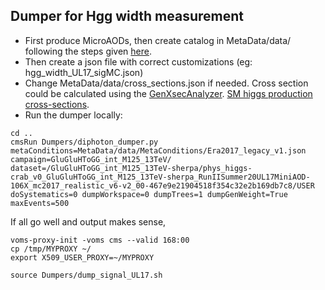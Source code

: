 ## Dumper for Hgg width measurement
* First produce MicroAODs, then create catalog in MetaData/data/ following the steps given [here](https://github.com/amrutha-k/flashgg/tree/HggWidth/MetaData#importing-datasets-from-dbs).
* Then create a json file with correct customizations (eg: hgg_width_UL17_sigMC.json)
* Change MetaData/data/cross_sections.json if needed. Cross section could be calculated using the [GenXsecAnalyzer](https://twiki.cern.ch/twiki/bin/viewauth/CMS/HowToGenXSecAnalyzer). [SM higgs production cross-sections](https://twiki.cern.ch/twiki/bin/view/LHCPhysics/CERNYellowReportPageAt1314TeV2014#s_13_5_TeV). 
* Run the dumper locally:
```
cd ..
cmsRun Dumpers/diphoton_dumper.py metaConditions=MetaData/data/MetaConditions/Era2017_legacy_v1.json campaign=GluGluHToGG_int_M125_13TeV/ dataset=/GluGluHToGG_int_M125_13TeV-sherpa/phys_higgs-crab_v0_GluGluHToGG_int_M125_13TeV-sherpa_RunIISummer20UL17MiniAOD-106X_mc2017_realistic_v6-v2_00-467e9e21904518f354c32e2b169db7c8/USER doSystematics=0 dumpWorkspace=0 dumpTrees=1 dumpGenWeight=True maxEvents=500
```
If all go well and output makes sense, 
```
voms-proxy-init -voms cms --valid 168:00
cp /tmp/MYPROXY ~/
export X509_USER_PROXY=~/MYPROXY

source Dumpers/dump_signal_UL17.sh
```

